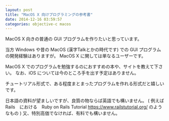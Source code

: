 ```yaml
---
layout: post
title: "MacOS X 向けプログラミングの参考書"
date: 2014-12-16 03:59:57
categories: objective-c macos
---
```

<p>MacOS X 向きの普通の GUI プログラムを作りたいと思っています。</p>

<p>当方 Windows や昔の MacOS (漢字Talkとかの時代です) での GUI プログラムの開発経験はありますが。 MacOS X に関しては単なるユーザーです。</p>

<p>MacOS X でのプログラムを勉強するのにおすすめの本や、サイトを教えて下さい。
なお、iOS については今のところ手を出す予定はありません。</p>

<p>チュートリアル形式で、ある程度まとまったプログラムを作れる形式だと嬉しいです。</p>

<p>日本語の資料が望ましいですが、良質の物ならば英語でも構いません。
( 例えば　Rails　における　Ruby on Rails Tutorial <a href="https://www.railstutorial.org/" rel="nofollow">https://www.railstutorial.org/</a> のようなもの )
又、特別高価でなければ、有料でも構いません。</p>
